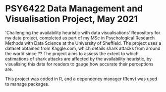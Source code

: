 # PSY6422 Data Management and Visualisation Project, May 2021
'Challenging the availability heuristic with data visualisations'
Repository for my data project, completed as part of my MSc in Psychological Research Methods with Data Science at the University of Sheffield.
The project uses a dataset obtained from Kaggle.com, which details shark attacks from around the world since ??
The project aims to assess the extent to which estimations of shark attacks are affected by the availability heuristic, by visualising this data for readers to gauge how accurate their perceptions are.

This project was coded in R, and a dependency manager (Renv) was used to manage packages.
